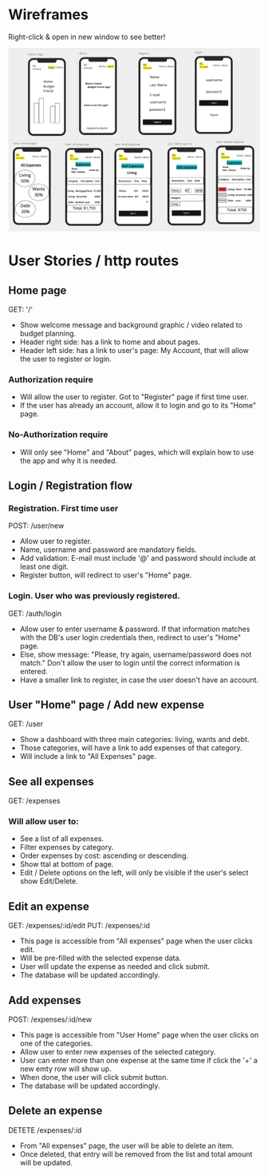 # Wireframes

Right-click & open in new window to see better!

![wireframes](./assets/wireframes.jpg)

# User Stories / http routes

## Home page
GET: '/'
- Show welcome message and background graphic / video related to budget planning. 
- Header right side: has a link to home and about pages.
- Header left side: has a link to user's page: My Account, that will allow the user to register or login.

### Authorization require
- Will allow the user to register. Got to "Register" page if first time user. 
- If the user has already an account, allow it to login and go to its "Home" page.

### No-Authorization require
- Will only see "Home" and "About" pages, which will explain how to use the app and why it is needed.


## Login / Registration flow

### Registration. First time user
POST: /user/new
- Allow user to register.
- Name, username and password are mandatory fields.
- Add validation: E-mail must include '@' and password should include at least one digit.
- Register button, will redirect to user's "Home" page.

### Login. User who was previously registered. 
GET: /auth/login
- Allow user to enter username & password. If that information matches with the DB's user login credentials 
then, redirect to user's "Home" page.
- Else, show message: "Please, try again, username/password does not match." Don't allow the user to login until the correct information is entered.
- Have a smaller link to register, in case the user doesn't have an account.

## User "Home" page / Add new expense
GET: /user
- Show a dashboard with three main categories: living, wants and debt.
- Those categories, will have a link to add expenses of that category.
- Will include a link to "All Expenses" page.

## See all expenses
GET: /expenses 
### Will allow user to:
- See a list of all expenses.
- Filter expenses by category.
- Order expenses by cost: ascending or descending.
- Show ttal at bottom of page.
- Edit / Delete options on the left, will only be visible if the user's select show Edit/Delete.

## Edit an expense
GET: /expenses/:id/edit
PUT: /expenses/:id
- This page is accessible from "All expenses" page when the user clicks edit.
- Will be pre-filled with the selected expense data. 
- User will update the expense as needed and click submit.
- The database will be updated accordingly. 

## Add expenses
POST: /expenses/:id/new
- This page is accessible from "User Home" page when the user clicks on one of the categories.
- Allow user to enter new expenses of the selected category.
- User can enter more than one expense at the same time if click the '+' a new emty row will show up.
- When done, the user will click submit button.
- The database will be updated accordingly. 

## Delete an expense
DETETE /expenses/:id
- From "All expenses" page, the user will be able to delete an item.
- Once deleted, that entry will be removed from the list and total amount will be updated.